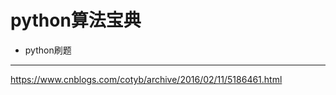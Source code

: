 ﻿# python算法宝典

- python刷题

---

 https://www.cnblogs.com/cotyb/archive/2016/02/11/5186461.html
  
 
